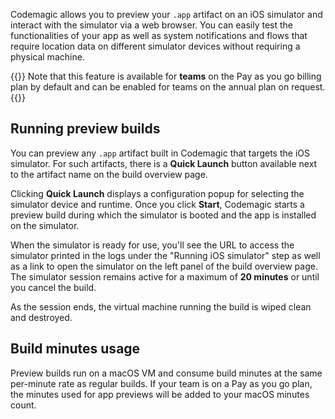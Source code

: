 ---
---

Codemagic allows you to preview your `.app` artifact on an iOS simulator and interact with the simulator via a web browser. You can easily test the functionalities of your app as well as system notifications and flows that require location data on different simulator devices without requiring a physical machine.

{{<notebox>}}
Note that this feature is available for **teams** on the Pay as you go billing plan by default and can be enabled for teams on the annual plan on request.
{{</notebox>}}

## Running preview builds

You can preview any `.app` artifact built in Codemagic that targets the iOS simulator. For such artifacts, there is a **Quick Launch** button available next to the artifact name on the build overview page.

Clicking **Quick Launch** displays a configuration popup for selecting the simulator device and runtime. Once you click **Start**, Codemagic starts a preview build during which the simulator is booted and the app is installed on the simulator. 

When the simulator is ready for use, you'll see the URL to access the simulator printed in the logs under the "Running iOS simulator" step as well as a link to open the simulator on the left panel of the build overview page. The simulator session remains active for a maximum of **20 minutes** or until you cancel the build. 

As the session ends, the virtual machine running the build is wiped clean and destroyed.

## Build minutes usage

Preview builds run on a macOS VM and consume build minutes at the same per-minute rate as regular builds. If your team is on a Pay as you go plan, the minutes used for app previews will be added to your macOS minutes count.
